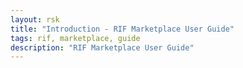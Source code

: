```yaml
---
layout: rsk
title: "Introduction - RIF Marketplace User Guide"
tags: rif, marketplace, guide
description: "RIF Marketplace User Guide"
---
```

